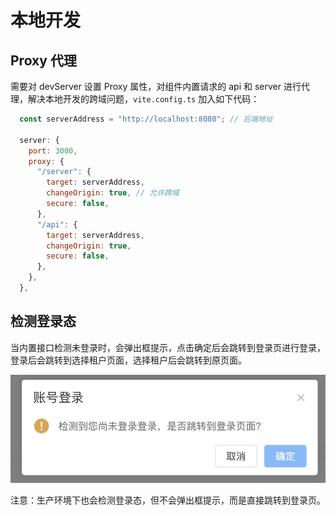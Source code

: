 # 本地开发

## Proxy 代理

需要对 devServer 设置 Proxy 属性，对组件内置请求的 api 和 server 进行代理，解决本地开发的跨域问题，`vite.config.ts` 加入如下代码：

```js
  const serverAddress = "http://localhost:8080"; // 后端地址

  server: {
    port: 3000,
    proxy: {
      "/server": {
        target: serverAddress,
        changeOrigin: true, // 允许跨域
        secure: false,
      },
      "/api": {
        target: serverAddress,
        changeOrigin: true,
        secure: false,
      },
    },
  },
```

## 检测登录态

当内置接口检测未登录时，会弹出框提示，点击确定后会跳转到登录页进行登录，登录后会跳转到选择租户页面，选择租户后会跳转到原页面。

![loginTip](../public/login-tip-vue.jpg)

注意：生产环境下也会检测登录态，但不会弹出框提示，而是直接跳转到登录页。
